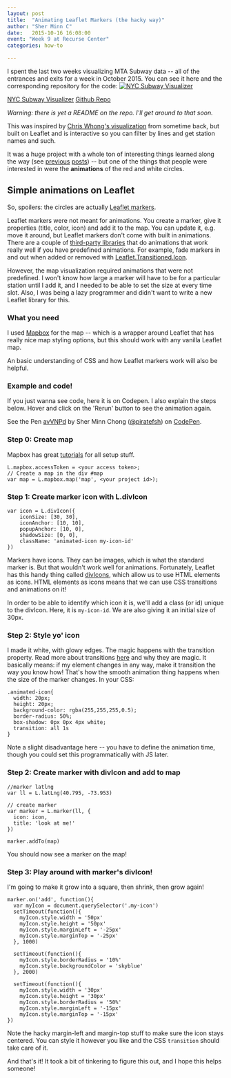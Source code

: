 ```yaml
---
layout: post
title:  "Animating Leaflet Markers (the hacky way)"
author: "Sher Minn C"
date:   2015-10-16 16:08:00
event: "Week 9 at Recurse Center"
categories: how-to

---
```

I spent the last two weeks visualizing MTA Subway data -- all of the entrances and exits for a week in October 2015. You can see it here and the corresponding repository for the code:
[![NYC Subway Visualizer](/assets/images/subway/subway-visualizer.gif)](http://piratefsh.github.io/mta-maps/public)

<a href="http://piratefsh.github.io/mta-maps/public" class='btn btn-primary'>NYC Subway Visualizer</a>
<a href="https://github.com/piratefsh/mta-maps" class='btn btn-default'>Github Repo</a>

_Warning: there is yet a README on the repo. I'll get around to that soon._

This was inspired by [Chris Whong's visualization](chriswhong.com/open-data/visualizing-the-mtas-turnstile-data/) from sometime back, but built on Leaflet and is interactive so you can filter by lines and get station names and such.

It was a huge project with a whole ton of interesting things learned along the way (see [previous](/projects/2015/10/05/mta-subway-turnstile-charts.html) [posts](/projects/2015/10/03/mta-subway-turnstile-data.html)) -- but one of the things that people were interested in were the **animations** of the red and white circles.

## Simple animations on Leaflet
So, spoilers: the circles are actually [Leaflet markers](http://leafletjs.com/reference.html#marker).

Leaflet markers were not meant for animations. You create a marker, give it properties (title, color, icon) and add it to the map. You can update it, e.g. move it around, but Leaflet markers don't come with built in animations. There are a couple of [third-party libraries](http://leafletjs.com/plugins.html#overlay-animations) that do animations that work really well if you have predefined animations. For example, fade markers in and out when added or removed with [Leaflet.Transitioned.Icon](https://github.com/naturalatlas/leaflet-transitionedicon). 

However, the map visualization required animations that were not predefined. I won't know how large a marker will have to be for a particular station until I add it, and I needed to be able to set the size at every time slot. Also, I was being a lazy programmer and didn't want to write a new Leaflet library for this.

### What you need
I used [Mapbox](https://www.mapbox.com/mapbox.js/api/v2.2.2/) for the map -- which is a wrapper around Leaflet that has really nice map styling options, but this should work with any vanilla Leaflet map. 

An basic understanding of CSS and how Leaflet markers work will also be helpful.

### Example and code! 
If you just wanna see code, here it is on Codepen. I also explain the steps below. Hover and click on the 'Rerun' button to see the animation again.

<p data-height="268" data-theme-id="0" data-slug-hash="avVNPd" data-default-tab="result" data-user="piratefsh" class='codepen'>See the Pen <a href='http://codepen.io/piratefsh/pen/avVNPd/'>avVNPd</a> by Sher Minn Chong (<a href='http://codepen.io/piratefsh'>@piratefsh</a>) on <a href='http://codepen.io'>CodePen</a>.</p>
<script async src="//assets.codepen.io/assets/embed/ei.js"></script>

### Step 0: Create map
Mapbox has great [tutorials](https://www.mapbox.com/mapbox.js/api/v2.2.2/) for all setup stuff.

    L.mapbox.accessToken = <your access token>;
    // Create a map in the div #map
    var map = L.mapbox.map('map', <your project id>);

### Step 1: Create marker icon with L.divIcon

    var icon = L.divIcon({
        iconSize: [30, 30],
        iconAnchor: [10, 10],
        popupAnchor: [10, 0],
        shadowSize: [0, 0],
        className: 'animated-icon my-icon-id' 
    })

Markers have icons. They can be images, which is what the standard marker is. But that wouldn't work well for animations. Fortunately, Leaflet has this handy thing called [divIcons](http://leafletjs.com/reference.html#divicon), which allow us to use HTML elements as icons. HTML elements as icons means that we can use CSS transitions and animations on it!

In order to be able to identify which icon it is, we'll add a class (or id) unique to the divIcon. Here, it is `my-icon-id`. We are also giving it an initial size of 30px. 

### Step 2: Style yo' icon

I made it white, with glowy edges. The magic happens with the transition property. Read more about transitions [here](https://css-tricks.com/almanac/properties/t/transition/) and why they are magic. It basically means: if my element changes in any way, make it transition the way you know how! That's how the smooth animation thing happens when the size of the marker changes. In your CSS:

    .animated-icon{
      width: 20px;
      height: 20px;
      background-color: rgba(255,255,255,0.5);
      border-radius: 50%;
      box-shadow: 0px 0px 4px white;
      transition: all 1s 
    }

Note a slight disadvantage here -- you have to define the animation time, though you could set this programmatically with JS later.

### Step 2: Create marker with divIcon and add to map
    //marker latlng
    var ll = L.latLng(40.795, -73.953)

    // create marker
    var marker = L.marker(ll, {
      icon: icon,
      title: 'look at me!'
    })

    marker.addTo(map)

You should now see a marker on the map!

### Step 3: Play around with marker's divIcon!
I'm going to make it grow into a square, then shrink, then grow again! 

    marker.on('add', function(){
      var myIcon = document.querySelector('.my-icon')
      setTimeout(function(){
        myIcon.style.width = '50px'
        myIcon.style.height = '50px'
        myIcon.style.marginLeft = '-25px'
        myIcon.style.marginTop = '-25px'
      }, 1000)

      setTimeout(function(){
        myIcon.style.borderRadius = '10%'
        myIcon.style.backgroundColor = 'skyblue'
      }, 2000)

      setTimeout(function(){
        myIcon.style.width = '30px'
        myIcon.style.height = '30px'
        myIcon.style.borderRadius = '50%'
        myIcon.style.marginLeft = '-15px'
        myIcon.style.marginTop = '-15px'
    })

Note the hacky margin-left and margin-top stuff to make sure the icon stays centered. You can style it however you like and the CSS `transition` should take care of it. 

And that's it! It took a bit of tinkering to figure this out, and I hope this helps someone!
